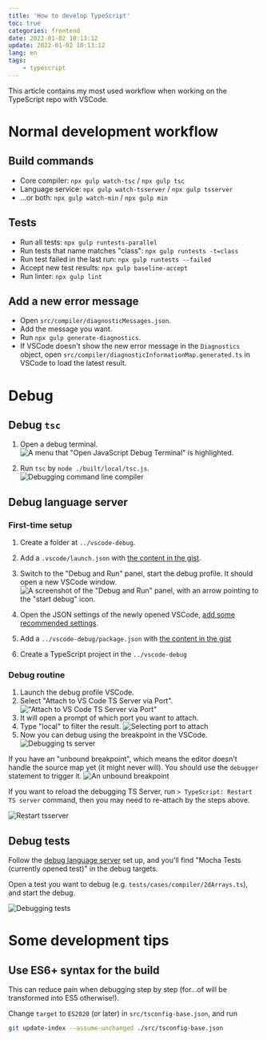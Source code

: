 ```yaml
---
title: 'How to develop TypeScript'
toc: true
categories: frontend
date: 2022-01-02 10:13:12
update: 2022-01-02 10:13:12
lang: en
tags:
    - typescript
---
```


This article contains my most used workflow when working on the TypeScript repo with VSCode.

<!-- more -->

# Normal development workflow

## Build commands

- Core compiler: `npx gulp watch-tsc` / `npx gulp tsc`
- Language service: `npx gulp watch-tsserver` / `npx gulp tsserver`
- ...or both: `npx gulp watch-min` / `npx gulp min`

## Tests

- Run all tests: `npx gulp runtests-parallel`
- Run tests that name matches "class": `npx gulp runtests -t=class`
- Run test failed in the last run: `npx gulp runtests --failed`
- Accept new test results: `npx gulp baseline-accept`
- Run linter: `npx gulp lint`

## Add a new error message

- Open `src/compiler/diagnosticMessages.json`.
- Add the message you want.
- Run `npx gulp generate-diagnostics`.
- If VSCode doesn't show the new error message in the `Diagnostics` object, open `src/compiler/diagnosticInformationMap.generated.ts` in VSCode to load the latest result.

# Debug

## Debug `tsc`

1. Open a debug terminal.
![A menu that "Open JavaScript Debug Terminal" is highlighted.](debug-terminal.png)

1. Run `tsc` by `node ./built/local/tsc.js`.
![Debugging command line compiler](debug-tsc.png)

## Debug language server

### First-time setup

1. Create a folder at `../vscode-debug`.

1. Add a `.vscode/launch.json` with [the content in the gist](https://gist.github.com/Jack-Works/80d69633a55af03cec1f1d6328ffa9d1#file-vscode-launch-json).

1. Switch to the "Debug and Run" panel, start the debug profile. It should open a new VSCode window. ![A screenshot of the "Debug and Run" panel, with an arrow pointing to the "start debug" icon.](launch-vscode.png)

1. Open the JSON settings of the newly opened VSCode, [add some recommended settings](https://gist.github.com/Jack-Works/80d69633a55af03cec1f1d6328ffa9d1#file-vscode-debug-profile-settings-json).

1. Add a `../vscode-debug/package.json` with [the content in the gist](https://gist.github.com/Jack-Works/80d69633a55af03cec1f1d6328ffa9d1#file-vscode-debug-package-json)

1. Create a TypeScript project in the `../vscode-debug`

### Debug routine

1. Launch the debug profile VSCode.
1. Select "Attach to VS Code TS Server via Port". !["Attach to VS Code TS Server via Port"](select-task.png)
1. It will open a prompt of which port you want to attach.
1. Type "local" to filter the result. ![Selecting port to attach](select-port.png)
1. Now you can debug using the breakpoint in the VSCode. ![Debugging ts server](debug-tsserver.png)

If you have an "unbound breakpoint", which means the editor doesn't handle the source map yet (it might never will). You should use the `debugger` statement to trigger it. ![An unbound breakpoint](unbound-breakpoint.png)

If you want to reload the debugging TS Server, run `> TypeScript: Restart TS server` command, then you may need to re-attach by the steps above.

![Restart tsserver](restart-ts-server.png)

## Debug tests

Follow the [debug language server](#Debug-language-server) set up, and you'll find "Mocha Tests (currently opened test)" in the debug targets.

Open a test you want to debug (e.g. `tests/cases/compiler/2dArrays.ts`), and start the debug.

![Debugging tests](debug-test.png)

# Some development tips

## Use ES6+ syntax for the build

This can reduce pain when debugging step by step (for...of will be transformed into ES5 otherwise!).

Change `target` to `ES2020` (or later) in `src/tsconfig-base.json`, and run

```sh
git update-index --assume-unchanged ./src/tsconfig-base.json
```

